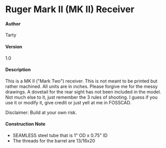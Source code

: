 # Ruger Mark II (MK II) Receiver

#### Author
Tarty

#### Version
1.0

#### Description

This is a MK II ("Mark Two") receiver. This is not meant to be printed but rather machined. All units are in inches. Please forgive me for the messy drawings. A dovetail for the rear sight has not been included in the model. Not much else to it, just remember the 3 rules of shooting. I guess if you use it or modify it, give credit or just yell at me in FOSSCAD.

Disclaimer: Build at your own risk.

#### Construction Note
* SEAMLESS steel tube that is 1" OD x 0.75" ID
* The threads for the barrel are 13/16x20